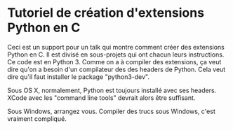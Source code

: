 Tutoriel de création d'extensions Python en C
===

Ceci est un support pour un talk qui montre comment créer des extensions Python en C. Il est divisé
en sous-projets qui ont chacun leurs instructions. Ce code est en Python 3. Comme on a à compiler
des extensions, ça veut dire qu'on a besoin d'un compilateur des des headers de Python. Cela veut
dire qu'il faut installer le package "python3-dev".

Sous OS X, normalement, Python est toujours installé avec ses headers. XCode avec les "command line
tools" devrait alors être suffisant.

Sous Windows, arrangez vous. Compiler des trucs sous Windows, c'est vraiment compliqué.
